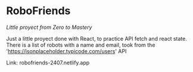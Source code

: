 # RoboFriends


_Little proyect from Zero to Mastery_

Just a little proyect done with React, to practice API fetch and react state.
There is a list of robots with a name and email, took from the 'https://jsonplaceholder.typicode.com/users' API

Link: robofriends-2407.netlify.app